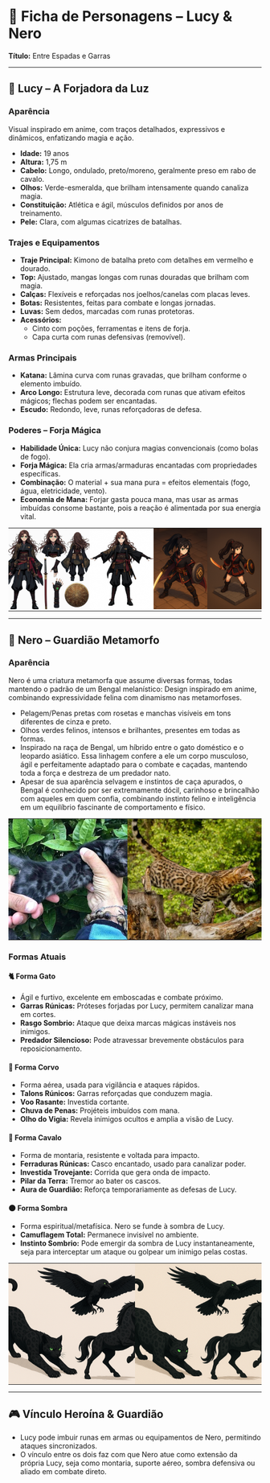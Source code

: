 # 🌌 Ficha de Personagens – Lucy & Nero

**Título:** Entre Espadas e Garras

---

## 👤 Lucy – A Forjadora da Luz

### Aparência

Visual inspirado em anime, com traços detalhados, expressivos e dinâmicos, enfatizando magia e ação.

- **Idade:** 19 anos
- **Altura:** 1,75 m
- **Cabelo:** Longo, ondulado, preto/moreno, geralmente preso em rabo de cavalo.
- **Olhos:** Verde-esmeralda, que brilham intensamente quando canaliza magia.
- **Constituição:** Atlética e ágil, músculos definidos por anos de treinamento.
- **Pele:** Clara, com algumas cicatrizes de batalhas.

### Trajes e Equipamentos

- **Traje Principal:** Kimono de batalha preto com detalhes em vermelho e dourado.
- **Top:** Ajustado, mangas longas com runas douradas que brilham com magia.
- **Calças:** Flexíveis e reforçadas nos joelhos/canelas com placas leves.
- **Botas:** Resistentes, feitas para combate e longas jornadas.
- **Luvas:** Sem dedos, marcadas com runas protetoras.
- **Acessórios:**
    - Cinto com poções, ferramentas e itens de forja.
    - Capa curta com runas defensivas (removível).

### Armas Principais

- **Katana:** Lâmina curva com runas gravadas, que brilham conforme o elemento imbuído.
- **Arco Longo:** Estrutura leve, decorada com runas que ativam efeitos mágicos; flechas podem ser encantadas.
- **Escudo:** Redondo, leve, runas reforçadoras de defesa.

### Poderes – Forja Mágica

- **Habilidade Única:** Lucy não conjura magias convencionais (como bolas de fogo).
- **Forja Mágica:** Ela cria armas/armaduras encantadas com propriedades específicas.
- **Combinação:** O material + sua mana pura = efeitos elementais (fogo, água, eletricidade, vento).
- **Economia de Mana:** Forjar gasta pouca mana, mas usar as armas imbuídas consome bastante, pois a reação é alimentada por sua energia vital.

<table style="width: 100%; table-layout: fixed; border-collapse: collapse;">
  <tr>
    <td style="padding: 0;">
      <div style="width: 100%; height: 100%; overflow: hidden;">
        <img src="./Lucy1.jpg" alt="Lucy" style="width: 100%; height: 100%; object-fit: cover;">
      </div>
    </td>
    <td style="padding: 0;">
      <div style="width: 100%; height: 100%; overflow: hidden;">
        <img src="./Lucy2.jpg" alt="Lucy" style="width: 100%; height: 100%; object-fit: cover;">
      </div>
    </td>
        </td>
    <td style="padding: 0;">
      <div style="width: 100%; height: 100%; overflow: hidden;">
        <img src="./Lucy3.png" alt="Lucy" style="width: 100%; height: 100%; object-fit: cover;">
      </div>
    </td>
        </td>
    <td style="padding: 0;">
      <div style="width: 100%; height: 100%; overflow: hidden;">
        <img src="./Lucy4.png" alt="Lucy" style="width: 100%; height: 100%; object-fit: cover;">
      </div>
    </td>
  </tr>
</table>

---

## 🐾 Nero – Guardião Metamorfo

### Aparência

Nero é uma criatura metamorfa que assume diversas formas, todas mantendo o padrão de um Bengal melanístico:
Design inspirado em anime, combinando expressividade felina com dinamismo nas metamorfoses.

- Pelagem/Penas pretas com rosetas e manchas visíveis em tons diferentes de cinza e preto.
- Olhos verdes felinos, intensos e brilhantes, presentes em todas as formas.
- Inspirado na raça de Bengal, um híbrido entre o gato doméstico e o leopardo asiático. Essa linhagem confere a ele um corpo musculoso, ágil e perfeitamente adaptado para o combate e caçadas, mantendo toda a força e destreza de um predador nato. 
- Apesar de sua aparência selvagem e instintos de caça apurados, o Bengal é conhecido por ser extremamente dócil, carinhoso e brincalhão com aqueles em quem confia, combinando instinto felino e inteligência em um equilíbrio fascinante de comportamento e físico.

<table style="width: 100%; table-layout: fixed; border-collapse: collapse;">
  <tr>
    <td style="padding: 0;">
      <div style="width: 100%; height: 240px; overflow: hidden;">
        <img src="./Bengal1.jpg" alt="Bengal" style="width: 100%; height: 100%; object-fit: cover;">
      </div>
    </td>
    <td style="padding: 0;">
      <div style="width: 100%; height: 240px; overflow: hidden;">
        <img src="./Bengal2.jpeg" alt="Bengal" style="width: 100%; height: 100%; object-fit: cover;">
      </div>
    </td>
  </tr>
</table>

### Formas Atuais

#### 🐈 Forma Gato

- Ágil e furtivo, excelente em emboscadas e combate próximo.
- **Garras Rúnicas:** Próteses forjadas por Lucy, permitem canalizar mana em cortes.
- **Rasgo Sombrio:** Ataque que deixa marcas mágicas instáveis nos inimigos.
- **Predador Silencioso:** Pode atravessar brevemente obstáculos para reposicionamento.

#### 🦅 Forma Corvo

- Forma aérea, usada para vigilância e ataques rápidos.
- **Talons Rúnicos:** Garras reforçadas que conduzem magia.
- **Voo Rasante:** Investida cortante.
- **Chuva de Penas:** Projéteis imbuídos com mana.
- **Olho do Vigia:** Revela inimigos ocultos e amplia a visão de Lucy.

#### 🐎 Forma Cavalo

- Forma de montaria, resistente e voltada para impacto.
- **Ferraduras Rúnicas:** Casco encantado, usado para canalizar poder.
- **Investida Trovejante:** Corrida que gera onda de impacto.
- **Pilar da Terra:** Tremor ao bater os cascos.
- **Aura de Guardião:** Reforça temporariamente as defesas de Lucy.

#### 🌑 Forma Sombra

- Forma espiritual/metafísica. Nero se funde à sombra de Lucy.
- **Camuflagem Total:** Permanece invisível no ambiente.
- **Instinto Sombrio:** Pode emergir da sombra de Lucy instantaneamente, seja para interceptar um ataque ou golpear um inimigo pelas costas.

<table style="width: 100%; table-layout: fixed; border-collapse: collapse;">
  <tr>
    <td style="padding: 0;">
      <div style="width: 100%; height: 240px; overflow: hidden;">
        <img src="./Nero1.png" alt="Nero" style="width: 100%; height: 100%; object-fit: cover;">
      </div>
    </td>
    <td style="padding: 0;">
      <div style="width: 100%; height: 240px; overflow: hidden;">
        <img src="./Nero2.png" alt="Nero" style="width: 100%; height: 100%; object-fit: cover;">
      </div>
    </td>
  </tr>
</table>


---

## 🎮 Vínculo Heroína & Guardião

- Lucy pode imbuir runas em armas ou equipamentos de Nero, permitindo ataques sincronizados.
- O vínculo entre os dois faz com que Nero atue como extensão da própria Lucy, seja como montaria, suporte aéreo, sombra defensiva ou aliado em combate direto.
